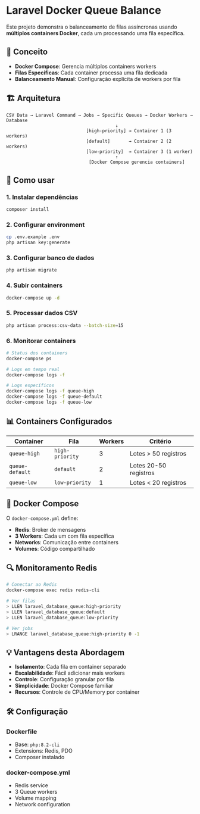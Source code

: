 # Laravel Docker Queue Balance

Este projeto demonstra o balanceamento de filas assíncronas usando **múltiplos containers Docker**, cada um processando uma fila específica.

## 🐳 Conceito

- **Docker Compose**: Gerencia múltiplos containers workers
- **Filas Específicas**: Cada container processa uma fila dedicada
- **Balanceamento Manual**: Configuração explícita de workers por fila

## 🏗️ Arquitetura

```
CSV Data → Laravel Command → Jobs → Specific Queues → Docker Workers → Database
                                         ↓
                              [high-priority] → Container 1 (3 workers)
                              [default]       → Container 2 (2 workers)  
                              [low-priority]  → Container 3 (1 worker)
                                         ↑
                               [Docker Compose gerencia containers]
```

## 🚀 Como usar

### 1. Instalar dependências
```bash
composer install
```

### 2. Configurar environment
```bash
cp .env.example .env
php artisan key:generate
```

### 3. Configurar banco de dados
```bash
php artisan migrate
```

### 4. Subir containers
```bash
docker-compose up -d
```

### 5. Processar dados CSV
```bash
php artisan process:csv-data --batch-size=15
```

### 6. Monitorar containers
```bash
# Status dos containers
docker-compose ps

# Logs em tempo real
docker-compose logs -f

# Logs específicos
docker-compose logs -f queue-high
docker-compose logs -f queue-default  
docker-compose logs -f queue-low
```

## 📊 Containers Configurados

| Container | Fila | Workers | Critério |
|-----------|------|---------|----------|
| `queue-high` | `high-priority` | 3 | Lotes > 50 registros |
| `queue-default` | `default` | 2 | Lotes 20-50 registros |
| `queue-low` | `low-priority` | 1 | Lotes < 20 registros |

## 🐳 Docker Compose

O `docker-compose.yml` define:
- **Redis**: Broker de mensagens
- **3 Workers**: Cada um com fila específica
- **Networks**: Comunicação entre containers
- **Volumes**: Código compartilhado

## 🔍 Monitoramento Redis

```bash
# Conectar ao Redis
docker-compose exec redis redis-cli

# Ver filas
> LLEN laravel_database_queue:high-priority
> LLEN laravel_database_queue:default  
> LLEN laravel_database_queue:low-priority

# Ver jobs
> LRANGE laravel_database_queue:high-priority 0 -1
```

## 💡 Vantagens desta Abordagem

- **Isolamento**: Cada fila em container separado
- **Escalabilidade**: Fácil adicionar mais workers
- **Controle**: Configuração granular por fila
- **Simplicidade**: Docker Compose familiar
- **Recursos**: Controle de CPU/Memory por container

## 🛠️ Configuração

### Dockerfile
- Base: `php:8.2-cli`
- Extensions: Redis, PDO
- Composer instalado

### docker-compose.yml
- Redis service
- 3 Queue workers
- Volume mapping
- Network configuration
